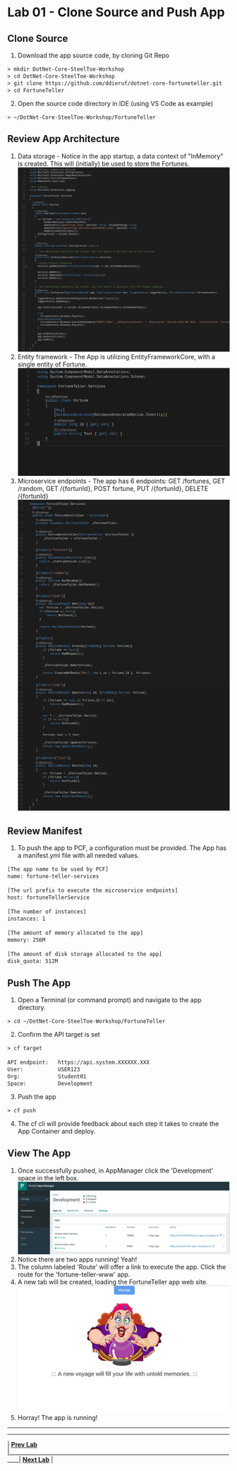 [vsCodeStartupCs]: img/vsCodeStartupCs.png " "
[vsCodeFortuneControllerCs]: img/vsCodeFortuneControllerCs.png " "
[vsCodeFortuneCs]: img/vsCodeFortuneCs.png " "
[appManagerAppsPage]: img/appManagerAppsPage.png " "
[fortuneTellerWebSite]: img/fortuneTellerWebSite.png " "

# Lab 01 - Clone Source and Push App

## Clone Source

1. Download the app source code, by cloning Git Repo
```
> mkdir DotNet-Core-SteelToe-Workshop
> cd DotNet-Core-SteelToe-Workshop
> git clone https://github.com/ddieruf/dotnet-core-fortuneteller.git
> cd FortuneTeller
```
2. Open the source code directory in IDE (using VS Code as example)
```
> ~/DotNet-Core-SteelToe-Workshop/FortuneTeller
```

## Review App Architecture

1. Data storage - Notice in the app startup, a data context of "InMemory" is created. This will (initially) be used to store the Fortunes.
![alt text][vsCodeStartupCs]
2. Entity framework - The App is utilizing EntityFrameworkCore, with a single entity of Fortune.
![alt text][vsCodeFortuneCs]
3. Microservice endpoints - The app has 6 endpoints: GET /fortunes, GET /random, GET /{fortunId}, POST fortune, PUT /{fortunId}, DELETE /{fortunId}
![alt text][vsCodeFortuneControllerCs]

## Review Manifest

1. To push the app to PCF, a configuration must be provided. The App has a manifest.yml file with all needed values.
```
[The app name to be used by PCF]
name: fortune-teller-services

[The url prefix to execute the microservice endpoints]
host: fortuneTellerService

[The number of instances]
instances: 1

[The amount of memory allocated to the app]
memory: 256M

[The amount of disk storage allocated to the app]
disk_quota: 512M
```

## Push The App
1. Open a Terminal (or command prompt) and navigate to the app directory.
```
> cd ~/DotNet-Core-SteelToe-Workshop/FortuneTeller
```
2. Confirm the API target is set
```
> cf target

API endpoint:   https://api.system.XXXXXX.XXX
User:           USER123
Org:            Student01
Space:          Development
```
3. Push the app
```
> cf push
```
4. The cf cli will provide feedback about each step it takes to create the App Container and deploy.

## View The App
1. Once successfully pushed, in AppManager click the 'Development' space in the left box.
![alt text][appManagerAppsPage]
2. Notice there are two apps running! Yeah!
3. The column labeled 'Route' will offer a link to execute the app. Click the route for the 'fortune-teller-www' app.
4. A new tab will be created, loading the FortuneTeller app web site.
![alt text][fortuneTellerWebSite]
5. Horray! The app is running!


___

___
| **[Prev Lab](../AppMgr-Login/README.md)** |__________________________________________________________________________________| **[Next Lab](../Lab-02/README.md)** |